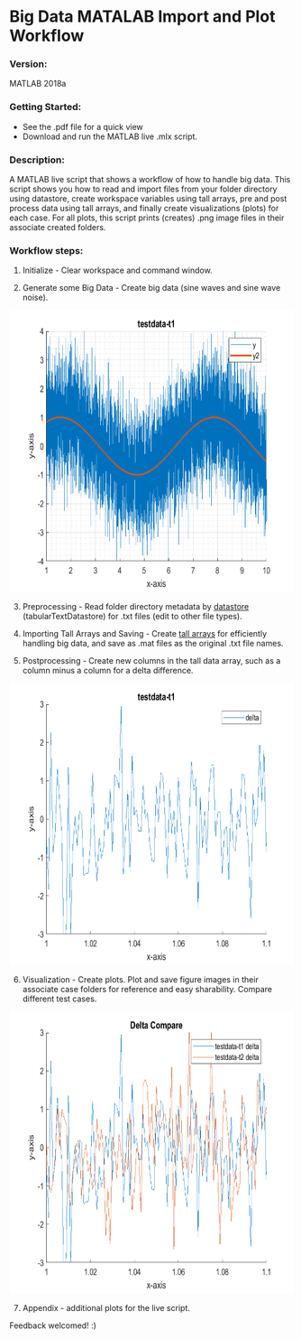 # Big Data MATALAB Import and Plot Workflow

### Version:
MATLAB 2018a

### Getting Started: 
- See the .pdf file for a quick view
- Download and run the MATLAB live .mlx script. 

### Description:
A MATLAB live script that shows a workflow of how to handle big data.  This script shows you how to read and import files from your folder directory using datastore, create workspace variables using tall arrays, pre and post process data using tall arrays, and finally create visualizations (plots) for each case. For all plots, this script prints (creates) .png image files in their associate created folders.

### Workflow steps:

1. Initialize - Clear workspace and command window.

2. Generate some Big Data - Create big data (sine waves and sine wave noise).
<img src="https://github.com/ccgarant/big-data-matlab-import-and-plot-workflow/blob/master/Clip.png" height="500" width="600">

3. Preprocessing - Read folder directory metadata by [datastore](https://www.mathworks.com/help/matlab/ref/datastore.html?s_tid=srchtitle) (tabularTextDatastore) for .txt files (edit to other file types).

4. Importing Tall Arrays and Saving - Create [tall arrays](https://www.mathworks.com/help/matlab/ref/tall.html?searchHighlight=tall%20array&s_tid=doc_srchtitle) for efficiently handling big data, and save as .mat files as the original .txt file names.

5. Postprocessing - Create new columns in the tall data array, such as a column minus a column for a delta difference.
<img src="https://github.com/ccgarant/big-data-matlab-import-and-plot-workflow/blob/master/Delta.png" height="500" width="600">

6. Visualization - Create plots. Plot and save figure images in their associate case folders for reference and easy sharability.  Compare different test cases.
<img src="https://github.com/ccgarant/big-data-matlab-import-and-plot-workflow/blob/master/Delta%20Comparison_1.png" height="500" width="600">

7. Appendix - additional plots for the live script.

Feedback welcomed! :)




